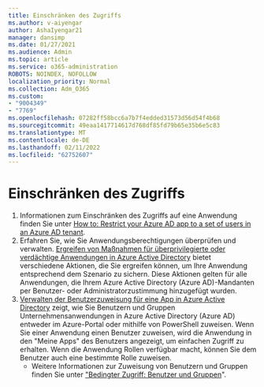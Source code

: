 ```yaml
---
title: Einschränken des Zugriffs
ms.author: v-aiyengar
author: AshaIyengar21
manager: dansimp
ms.date: 01/27/2021
ms.audience: Admin
ms.topic: article
ms.service: o365-administration
ROBOTS: NOINDEX, NOFOLLOW
localization_priority: Normal
ms.collection: Adm_O365
ms.custom:
- "9004349"
- "7769"
ms.openlocfilehash: 07282ff58bcc6a7b7f4edded31573d56d54f4b68
ms.sourcegitcommit: 49eaa1417714617d768df85fd79b65e35b6e5c83
ms.translationtype: MT
ms.contentlocale: de-DE
ms.lasthandoff: 02/11/2022
ms.locfileid: "62752607"
---
```

# <a name="restricting-access"></a>Einschränken des Zugriffs

1. Informationen zum Einschränken des Zugriffs auf eine Anwendung finden Sie unter [How to: Restrict your Azure AD app to a set of users in an Azure AD tenant](https://docs.microsoft.com/azure/active-directory/develop/howto-restrict-your-app-to-a-set-of-users).
1. Erfahren Sie, wie Sie Anwendungsberechtigungen überprüfen und verwalten. [Ergreifen von Maßnahmen für überprivilegierte oder verdächtige Anwendungen in Azure Active Directory](https://docs.microsoft.com/azure/active-directory/manage-apps/manage-application-permissions#control-access-to-an-application) bietet verschiedene Aktionen, die Sie ergreifen können, um Ihre Anwendung entsprechend dem Szenario zu sichern. Diese Aktionen gelten für alle Anwendungen, die Ihrem Azure Active Directory (Azure AD)-Mandanten per Benutzer- oder Administratorzustimmung hinzugefügt wurden.
1. [Verwalten der Benutzerzuweisung für eine App in Azure Active Directory](https://docs.microsoft.com/azure/active-directory/manage-apps/assign-user-or-group-access-portal#configure-an-application-to-require-user-assignment) zeigt, wie Sie Benutzern und Gruppen Unternehmensanwendungen in Azure Active Directory (Azure AD) entweder im Azure-Portal oder mithilfe von PowerShell zuweisen. Wenn Sie einer Anwendung einen Benutzer zuweisen, wird die Anwendung in den "Meine Apps" des Benutzers angezeigt, um einfachen Zugriff zu erhalten. Wenn die Anwendung Rollen verfügbar macht, können Sie dem Benutzer auch eine bestimmte Rolle zuweisen.
    - Weitere Informationen zur Zuweisung von Benutzern und Gruppen finden Sie unter ["Bedingter Zugriff: Benutzer und Gruppen](https://docs.microsoft.com/azure/active-directory/conditional-access/concept-conditional-access-users-groups)".
